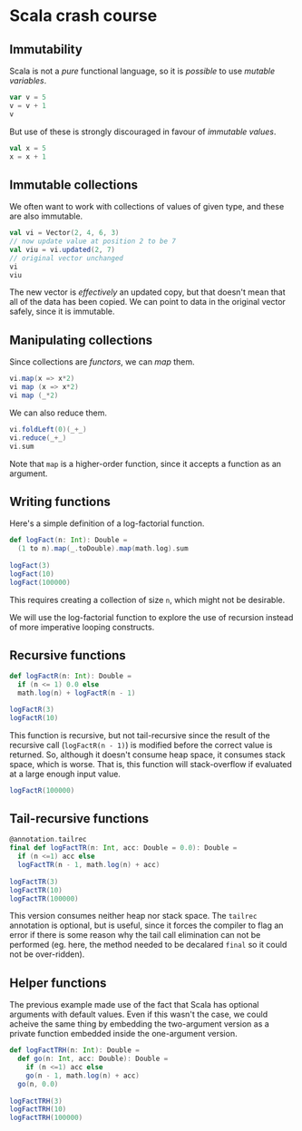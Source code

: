 # Scala crash course

## Immutability

Scala is not a *pure* functional language, so it is *possible* to use *mutable variables*.

```scala mdoc
var v = 5
v = v + 1
v
```
But use of these is strongly discouraged in favour of *immutable values*.
```scala mdoc:fail
val x = 5
x = x + 1
```

## Immutable collections

We often want to work with collections of values of given type, and these are also immutable.
```scala mdoc
val vi = Vector(2, 4, 6, 3)
// now update value at position 2 to be 7
val viu = vi.updated(2, 7)
// original vector unchanged
vi
viu
```
The new vector is *effectively* an updated copy, but that doesn't mean that all of the data has been copied. We can point to data in the original vector safely, since it is immutable.

## Manipulating collections

Since collections are *functors*, we can *map* them.
```scala mdoc
vi.map(x => x*2)
vi map (x => x*2)
vi map (_*2)
```
We can also reduce them.
```scala mdoc
vi.foldLeft(0)(_+_)
vi.reduce(_+_)
vi.sum
```
Note that `map` is a higher-order function, since it accepts a function as an argument.

## Writing functions

Here's a simple definition of a log-factorial function.
```scala mdoc
def logFact(n: Int): Double =
  (1 to n).map(_.toDouble).map(math.log).sum
  
logFact(3)
logFact(10)
logFact(100000)
```
This requires creating a collection of size `n`, which might not be desirable.

We will use the log-factorial function to explore the use of recursion instead of more imperative looping constructs.

## Recursive functions

```scala mdoc
def logFactR(n: Int): Double =
  if (n <= 1) 0.0 else
  math.log(n) + logFactR(n - 1)

logFactR(3)
logFactR(10)
```
This function is recursive, but not tail-recursive since the result of the recursive call (`logFactR(n - 1)`) is modified before the correct value is returned. So, although it doesn't consume heap space, it consumes stack space, which is worse. That is, this function will stack-overflow if evaluated at a large enough input value.
```scala mdoc:crash
logFactR(100000)
```

## Tail-recursive functions

```scala mdoc
@annotation.tailrec
final def logFactTR(n: Int, acc: Double = 0.0): Double =
  if (n <=1) acc else
  logFactTR(n - 1, math.log(n) + acc)
  
logFactTR(3)
logFactTR(10)
logFactTR(100000)
```
This version consumes neither heap nor stack space. The `tailrec` annotation is optional, but is useful, since it forces the compiler to flag an error if there is some reason why the tail call elimination can not be performed (eg. here, the method needed to be decalared `final` so it could not be over-ridden).

## Helper functions

The previous example made use of the fact that Scala has optional arguments with default values. Even if this wasn't the case, we could acheive the same thing by embedding the two-argument version as a private function embedded inside the one-argument version.
```scala mdoc
def logFactTRH(n: Int): Double =
  def go(n: Int, acc: Double): Double =
    if (n <=1) acc else
    go(n - 1, math.log(n) + acc)
  go(n, 0.0)
  
logFactTRH(3)
logFactTRH(10)
logFactTRH(100000)
```
